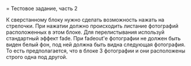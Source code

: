 = Тестовое задание, часть 2

К сверстанному блоку нужно сделать возможность нажать на стрелочки. При нажатии должно происходить листание фотографий расположенных в этом блоке. Для перелистывания используй стандартный эффект fade. При fadeout'е фотографии не должен быть виден белый фон, под ней должна быть видна следующая фотография. То есть предполагается, что в блоке 3 фотографии и они расположены строго одна под другой.
